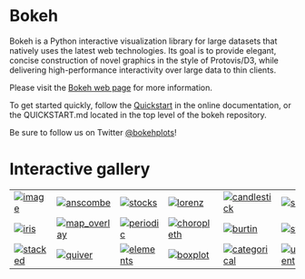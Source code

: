 Bokeh
=====

Bokeh is a Python interactive visualization library for large datasets that natively uses the latest web technologies. Its goal is to provide elegant, concise construction of novel graphics in the style of Protovis/D3, while delivering high-performance interactivity over large data to thin clients.

Please visit the [Bokeh web page](http://bokeh.pydata.org) for more information.

To get started quickly, follow the [Quickstart](http://bokeh.pydata.org/quickstart.html) in the online documentation, or the QUICKSTART.md located in the top level of the bokeh repository.

Be sure to follow us on Twitter [@bokehplots](http://twitter.com/BokehPlots)!


Interactive gallery
===================


<p>
<table cellspacing="20">
<tr>
<td>  <a href="http://bokeh.pydata.org/docs/gallery/image.html"><img alt="image" src="http://bokeh.pydata.org/_images/image_t.png" /></a>         </td>
<td>  <a href="http://bokeh.pydata.org/docs/gallery/anscombe.html"><img alt="anscombe" src="http://bokeh.pydata.org/_images/anscombe_t.png" /></a>      </td>
<td>  <a href="http://bokeh.pydata.org/docs/gallery/stocks.html"><img alt="stocks" src="http://bokeh.pydata.org/_images/stocks_t.png" /></a>        </td>
<td>  <a href="http://bokeh.pydata.org/docs/gallery/lorenz.html"><img alt="lorenz" src="http://bokeh.pydata.org/_images/lorenz_t.png" /></a>        </td>
<td>  <a href="http://bokeh.pydata.org/docs/gallery/candlestick.html"><img alt="candlestick" src="http://bokeh.pydata.org/_images/candlestick_t.png" /></a>   </td>
<td>  <a href="http://bokeh.pydata.org/docs/gallery/color_scatter.html"><img alt="scatter" src="http://bokeh.pydata.org/_images/scatter_t.png" /></a>       </td>
<td>  <a href="http://bokeh.pydata.org/docs/gallery/iris_splom.html"><img alt="splom" src="http://bokeh.pydata.org/_images/splom_t.png" /></a>         </td></p>
</tr><tr>
<td>  <a href="http://bokeh.pydata.org/docs/gallery/iris.html"><img alt="iris" src="http://bokeh.pydata.org/_images/iris_t.png" /></a>          </td>
<td>  <a href="http://bokeh.pydata.orgcontinuumio.github.io/bokehjs/map_overlay.html"><img alt="map_overlay" src="http://bokeh.pydata.org/_images/map_overlay_t.png" /></a>   </td>
<td>  <a href="http://bokeh.pydata.org/docs/gallery/periodic.html"><img alt="periodic" src="http://bokeh.pydata.org/_images/periodic_t.png" /></a>      </td>
<td>  <a href="http://bokeh.pydata.org/docs/gallery/texas.html"><img alt="choropleth" src="http://bokeh.pydata.org/_images/choropleth_t.png" /></a>    </td>
<td>  <a href="http://bokeh.pydata.org/docs/gallery/burtin.html"><img alt="burtin" src="http://bokeh.pydata.org/_images/burtin_t.png" /></a>        </td>
<td>  <a href="http://bokeh.pydata.org/docs/gallery/streamline.html"><img alt="streamline" src="http://bokeh.pydata.org/_images/streamline_t.png" /></a>    </td>
<td>  <a href="http://bokeh.pydata.org/docs/gallery/image_rgba.html"><img alt="image_rgba" src="http://bokeh.pydata.org/_images/image_rgba_t.png" /></a>    </td></p>
</tr><tr>
<td>  <a href="http://bokeh.pydata.org/docs/gallery/brewer.html"><img alt="stacked" src="http://bokeh.pydata.org/_images/stacked_t.png" /></a>       </td>
<td>  <a href="http://bokeh.pydata.org/docs/gallery/quiver.html"><img alt="quiver" src="http://bokeh.pydata.org/_images/quiver_t.png" /></a>        </td>
<td>  <a href="http://bokeh.pydata.org/docs/gallery/elements.html"><img alt="elements" src="http://bokeh.pydata.org/_images/elements_t.png" /></a>      </td>
<td>  <a href="http://bokeh.pydata.org/docs/gallery/boxplot.html"><img alt="boxplot" src="http://bokeh.pydata.org/_images/boxplot_t.png" /></a>       </td>
<td>  <a href="http://bokeh.pydata.org/docs/gallery/categorical.html"><img alt="categorical" src="http://bokeh.pydata.org/_images/categorical_t.png" /></a>   </td>
<td>  <a href="http://bokeh.pydata.org/docs/gallery/unemployment.html"><img alt="unemployment" src="http://bokeh.pydata.org/_images/unemployment_t.png" /></a>  </td>
<td>  <a href="http://bokeh.pydata.org/docs/gallery/les_mis.html"><img alt="les_mis" src="http://bokeh.pydata.org/_images/les_mis_t.png" /></a>       </td></p>
</tr>
</table>
</p>


